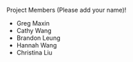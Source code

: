 Project Members (Please add your name)!
  - Greg Maxin
  - Cathy Wang
  - Brandon Leung
  - Hannah Wang
  - Christina Liu